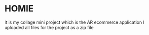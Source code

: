 # HOMIE
It is my collage mini project which is the AR ecommerce application
I uploaded all files for the project as a zip file
